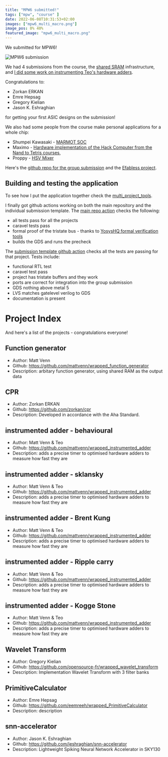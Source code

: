 ```yaml
---
title: "MPW6 submitted!"
tags: ["mpw", "course" ]
date: 2022-06-08T10:31:53+02:00
images: ["mpw6_multi_macro.png"]
image_pos: 0% 40%
featured_image: "mpw6_multi_macro.png"
---
```


We submitted for MPW6!

![MPW6 submission](/mpw6_multi_macro.png)

We had 4 submissions from the course, the [shared SRAM](https://docs.google.com/document/d/1wLjU6hkAoYvSWNBAyTj8HmIV70eJWU3apa9_OEpsd3Y/edit) infrastructure, and [I did some work on instrumenting Teo's hardware adders](/post/instrumenting-hardware-adders).

Congratulations to:

* Zorkan ERKAN
* Emre Hepsag
* Gregory Kielian
* Jason K. Eshraghian

for getting your first ASIC designs on the submission!

We also had some people from the course make personal applications for a whole chip:

* Shumpei Kawasaki - [MARMOT SOC](https://platform.efabless.com/projects/853)
* Maximo - [Hardware implementation of the Hack Computer from the Nand to Tetris courses](https://platform.efabless.com/projects/992),
* Proppy - [HSV Mixer](https://platform.efabless.com/projects/1081)

Here's the [github repo for the group submission](https://github.com/mattvenn/zero_to_asic_mpw6) and the [Efabless project](https://platform.efabless.com/projects/833).

## Building and testing the application

To see how I put the application together check the [multi_project_tools](https://github.com/mattvenn/multi_project_tools).

I finally got github actions working on both the main repository and the individual submission template.
The [main repo action](https://github.com/mattvenn/zero_to_asic_mpw6/actions/workflows/multi_tool.yaml) checks the following:

* all tests pass for all the projects
* caravel tests pass
* formal proof of the tristate bus - thanks to [YosysHQ formal verification tools](https://www.yosyshq.com/)
* builds the GDS and runs the precheck

The [submission template github action](https://github.com/mattvenn/wrapped_project_template/actions) checks all the tests are passing for that project. Tests include:

* functional RTL test
* caravel test pass
* project has tristate buffers and they work
* ports are correct for integration into the group submission
* GDS nothing above metal 5
* LVS matches gatelevel verilog to GDS
* documentation is present

# Project Index

And here's a list of the projects - congratulations everyone!

## Function generator

* Author: Matt Venn
* Github: https://github.com/mattvenn/wrapped_function_generator
* Description: arbitary function generator, using shared RAM as the output data

## CPR

* Author: Zorkan ERKAN
* Github: https://github.com/zorkan/cpr
* Description: Developed in accordance with the Aha Standard.

## instrumented adder - behavioural

* Author: Matt Venn & Teo
* Github: https://github.com/mattvenn/wrapped_instrumented_adder
* Description: adds a precise timer to optimised hardware adders to measure how fast they are

## instrumented adder - sklansky

* Author: Matt Venn & Teo
* Github: https://github.com/mattvenn/wrapped_instrumented_adder
* Description: adds a precise timer to optimised hardware adders to measure how fast they are

## instrumented adder - Brent Kung

* Author: Matt Venn & Teo
* Github: https://github.com/mattvenn/wrapped_instrumented_adder
* Description: adds a precise timer to optimised hardware adders to measure how fast they are

## instrumented adder - Ripple carry

* Author: Matt Venn & Teo
* Github: https://github.com/mattvenn/wrapped_instrumented_adder
* Description: adds a precise timer to optimised hardware adders to measure how fast they are

## instrumented adder - Kogge Stone

* Author: Matt Venn & Teo
* Github: https://github.com/mattvenn/wrapped_instrumented_adder
* Description: adds a precise timer to optimised hardware adders to measure how fast they are

## Wavelet Transform

* Author: Gregory Kielian
* Github: https://github.com/opensource-fr/wrapped_wavelet_transform
* Description: Implementation Wavelet Transform with 3 filter banks

## PrimitiveCalculator

* Author: Emre Hepsag
* Github: https://github.com/eemreeh/wrapped_PrimitiveCalculator
* Description: description

## snn-accelerator

* Author: Jason K. Eshraghian
* Github: https://github.com/jeshraghian/snn-accelerator
* Description: Lightweight Spiking Neural Network Accelerator in SKY130


